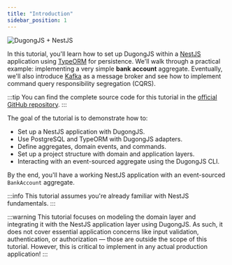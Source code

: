 ```yaml
---
title: "Introduction"
sidebar_position: 1
---
```


![DugongJS + NestJS](/img/dugongjs_nestjs.png)

In this tutorial, you'll learn how to set up DugongJS within a [NestJS](https://docs.nestjs.com/) application using [TypeORM](https://typeorm.io/) for persistence. We'll walk through a practical example: implementing a very simple **bank account** aggregate. Eventually, we'll also introduce [Kafka](https://kafka.apache.org/documentation/) as a message broker and see how to implement command query responsibility segregation (CQRS).

:::tip
You can find the complete source code for this tutorial in the [official GitHub repository](https://github.com/dugongjs/dugongjs/tree/main/tutorials/nestjs).
:::

The goal of the tutorial is to demonstrate how to:

- Set up a NestJS application with DugongJS.
- Use PostgreSQL and TypeORM with DugongJS adapters.
- Define aggregates, domain events, and commands.
- Set up a project structure with domain and application layers.
- Interacting with an event-sourced aggregate using the DugongJS CLI.

By the end, you'll have a working NestJS application with an event-sourced `BankAccount` aggregate.

:::info
This tutorial assumes you're already familiar with NestJS fundamentals.
:::

:::warning
This tutorial focuses on modeling the domain layer and integrating it with the NestJS application layer using DugongJS. As such, it does not cover essential application concerns like input validation, authentication, or authorization — those are outside the scope of this tutorial. However, this is critical to implement in any actual production application!
:::

